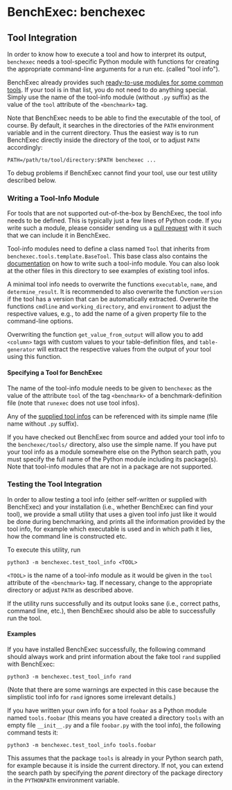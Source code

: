 # BenchExec: benchexec
## Tool Integration

In order to know how to execute a tool and how to interpret its output,
`benchexec` needs a tool-specific Python module
with functions for creating the appropriate command-line arguments for a run etc.
(called "tool info").

BenchExec already provides such [ready-to-use modules for some common tools](../benchexec/tools/).
If your tool is in that list, you do not need to do anything special.
Simply use the name of the tool-info module (without `.py` suffix)
as the value of the `tool` attribute of the `<benchmark>` tag.

Note that BenchExec needs to be able to find the executable of the tool, of course.
By default, it searches in the directories of the `PATH` environment variable and in the current directory.
Thus the easiest way is to run BenchExec directly inside the directory of the tool,
or to adjust `PATH` accordingly:

    PATH=/path/to/tool/directory:$PATH benchexec ...

To debug problems if BenchExec cannot find your tool, use our test utility
described below.


### Writing a Tool-Info Module

For tools that are not supported out-of-the-box by BenchExec,
the tool info needs to be defined.
This is typically just a few lines of Python code.
If you write such a module, please consider sending us
a [pull request](https://github.com/sosy-lab/benchexec/pulls) with it
such that we can include it in BenchExec.

Tool-info modules need to define a class named `Tool`
that inherits from `benchexec.tools.template.BaseTool`.
This base class also contains the [documentation](../benchexec/tools/template.py)
on how to write such a tool-info module.
You can also look at the other files in this directory to see examples
of existing tool infos.

A minimal tool info needs to overwrite the functions `executable`, `name`,
and `determine_result`.
It is recommended to also overwrite the function `version` if the tool has a version
that can be automatically extracted.
Overwrite the functions `cmdline` and `working_directory`, and `environment`
to adjust the respective values, e.g., to add the name of a given property file
to the command-line options.

Overwriting the function `get_value_from_output` will allow you to add
`<column>` tags with custom values to your table-definition files,
and `table-generator` will extract the respective values from the output of
your tool using this function.

#### Specifying a Tool for BenchExec
The name of the tool-info module needs to be given to `benchexec` as the value
of the attribute `tool` of the tag `<benchmark>` of a benchmark-definition file
(note that `runexec` does not use tool infos).

Any of the [supplied tool infos](../benchexec/tools/) can be referenced
with its simple name (file name without `.py` suffix).

If you have checked out BenchExec from source and added your tool info
to the `benchexec/tools/` directory, also use the simple name.
If you have put your tool info as a module somewhere else on the Python search path,
you must specify the full name of the Python module including its package(s).
Note that tool-info modules that are not in a package are not supported.


### Testing the Tool Integration

In order to allow testing a tool info (either self-written or supplied with BenchExec)
and your installation (i.e., whether BenchExec can find your tool),
we provide a small utility that uses a given tool info just like it would be done
during benchmarking, and prints all the information provided by the tool info,
for example which executable is used and in which path it lies,
how the command line is constructed etc.

To execute this utility, run

    python3 -m benchexec.test_tool_info <TOOL>

`<TOOL>` is the name of a tool-info module
as it would be given in the `tool` attribute of the `<benchmark>` tag.
If necessary, change to the appropriate directory or adjust `PATH` as described above.

If the utility runs successfully and its output looks sane
(i.e., correct paths, command line, etc.),
then BenchExec should also be able to successfully run the tool.

#### Examples
If you have installed BenchExec successfully, the following command
should always work and print information about the fake tool `rand` supplied with BenchExec:

    python3 -m benchexec.test_tool_info rand

(Note that there are some warnings are expected in this case
because the simplistic tool info for `rand` ignores some irrelevant details.)

If you have written your own info for a tool `foobar` as a Python module named `tools.foobar`
(this means you have created a directory `tools` with an empty file `__init__.py`
and a file `foobar.py` with the tool info), the following command tests it:

    python3 -m benchexec.test_tool_info tools.foobar

This assumes that the package `tools` is already in your Python search path,
for example because it is inside the current directory.
If not, you can extend the search path by specifying the *parent* directory
of the package directory in the `PYTHONPATH` environment variable.
